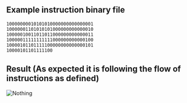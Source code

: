 ## Example instruction binary file  

    10000000010101010000000000000001
    10000001101010101000000000000010
    10000010011011011000000000000011
    10000011111111111000000000000100
    10000101101111100000000000000101
    10000101101111100

## Result (As expected it is following the flow of instructions as defined)

![Nothing](https://github.com/CHIRANJEET1729DAS/CHACHA_32-bit-computer/blob/main/Complete_cpu/result_1.png)

